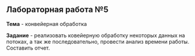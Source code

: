 ## Лабораторная работа №5
**Тема** - конвейерная обработка

**Задание** - реализовать ковейерную обработку некоторых данных на потоках, 
а так же последовательно, провести анализ времени работы. Составить отчет.
